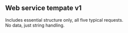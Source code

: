 ## Web service tempate v1

Includes essential structure only, all five typical requests.  
No data, just string handling.  
